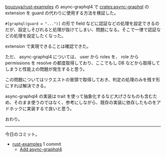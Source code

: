 [bouzuya/rust-examples] の async-graphql4 で [crates:async-graphql] の extension を guard の代わりに使用する方法を検証した。

`#[graphql(guard = "...")]` の形で field などに認証などの処理を設定できるのだが、設定しそびれると処理が抜けてしまい、問題になる。そこで一律で認証などの処理を設定したくなった。

extension で実現できることは確認できた。

ただ、 async-graphql4 については、 user から roles を、 role から permissions を resolve の都度取得しており、ここでもし DB などから取得してしまうと性能上の問題が発生すると思う。

この問題についてはリクエストの冒頭で取得しておき、判定の処理のみを残す形にすれば解決できる。

async-graphql4 の実装は trait を使って抽象化するなど大げさなものも含むため、そのまま使うのではなく、参考にしながら、既存の実装に依存したものをアドホックに実装するで良いと思う。

おわり。

---

今日のコミット。

- [rust-examples](https://github.com/bouzuya/rust-examples) 1 commit
  - [Add async-graphql4](https://github.com/bouzuya/rust-examples/commit/4ee2dc8686505c5eaca5c3484da7881599284f6c)

[bouzuya/rust-examples]: https://github.com/bouzuya/rust-examples
[crates:async-graphql]: https://crates.io/crates/async-graphql
